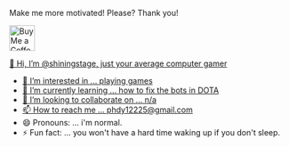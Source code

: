 Make me more motivated! Please? Thank you!

<a href='https://ko-fi.com/shiningstage' target='_blank'><img height='35' style='border:0px;height:46px;' src='https://az743702.vo.msecnd.net/cdn/kofi3.png?v=0' border='0' alt='Buy Me a Coffee at ko-fi.com' />


👋 Hi, I’m @shiningstage, just your average computer gamer
- 👀 I’m interested in ... playing games
- 🌱 I’m currently learning ... how to fix the bots in DOTA
- 💞️ I’m looking to collaborate on ... n/a
- 📫 How to reach me ... phdy12225@gmail.com
- 😄 Pronouns: ... i'm normal. 
- ⚡ Fun fact: ... you won't have a hard time waking up if you don't sleep.
  


<!---
shiningstage/shiningstage is a ✨ special ✨ repository because its `README.md` (this file) appears on your GitHub profile.
You can click the Preview link to take a look at your changes.
--->
